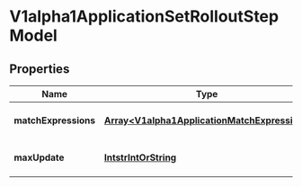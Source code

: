 # V1alpha1ApplicationSetRolloutStepModel

## Properties

Name | Type | Description | Notes
------------ | ------------- | ------------- | -------------
**matchExpressions** | [**Array&lt;V1alpha1ApplicationMatchExpression&gt;**](V1alpha1ApplicationMatchExpression.md) |  | [optional] [default to undefined]
**maxUpdate** | [**IntstrIntOrString**](IntstrIntOrString.md) |  | [optional] [default to undefined]


